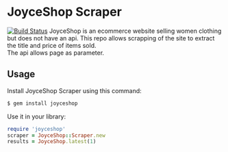 # JoyceShop Scraper
[![Build Status](https://travis-ci.org/hola2soa/JoyceShop.svg)](https://travis-ci.org/hola2soa/JoyceShop)
JoyceShop is an ecommerce website selling women clothing but does not have an api.
This repo allows scrapping of the site to extract the title and price
of items sold.  
The api allows page as parameter.

## Usage
Install JoyceShop Scraper using this command:
```sh
$ gem install joyceshop
```

Use it in your library:
```ruby
require 'joyceshop'
scraper = JoyceShop::Scraper.new
results = JoyceShop.latest(1)
```
